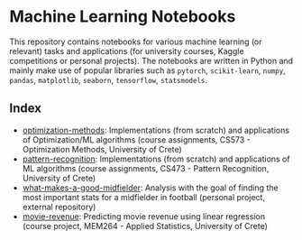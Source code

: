 # Machine Learning Notebooks

This repository contains notebooks for various machine learning (or relevant) tasks and applications (for university courses, Kaggle competitions or personal projects). The notebooks are written in Python and mainly make use of popular libraries such as `pytorch`, `scikit-learn`, `numpy`, `pandas`, `matplotlib`, `seaborn`, `tensorflow`, `statsmodels`.

## Index

- [optimization-methods](optimization-methods): Implementations (from scratch) and applications of Optimization/ML algorithms (course assignments, CS573 - Optimization Methods, University of Crete)
- [pattern-recognition](pattern-recognition): Implementations (from scratch) and applications of ML algorithms (course assignments, CS473 - Pattern Recognition, University of Crete)
- [what-makes-a-good-midfielder](https://github.com/NikosKont/what-makes-a-good-midfielder): Analysis with the goal of finding the most important stats for a midfielder in football (personal project, external repository)
- [movie-revenue](movie-revenue): Predicting movie revenue using linear regression (course project, MEM264 - Applied Statistics, University of Crete)
